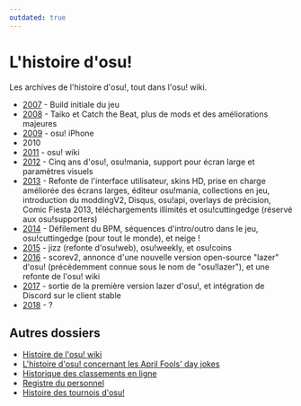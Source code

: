```yaml
---
outdated: true
---
```


# L'histoire d'osu!

Les archives de l'histoire d'osu!, tout dans l'osu! wiki.

- [2007](2007) - Build initiale du jeu
- [2008](2008) - Taiko et Catch the Beat, plus de mods et des améliorations majeures
- [2009](2009) - osu! iPhone
- 2010
- [2011](2011) - osu! wiki
- [2012](2012) - Cinq ans d'osu!, osu!mania, support pour écran large et paramètres visuels
- [2013](2013) - Refonte de l'interface utilisateur, skins HD, prise en charge améliorée des écrans larges, éditeur osu!mania, collections en jeu, introduction du moddingV2, Disqus, osu!api, overlays de précision, Comic Fiesta 2013, téléchargements illimités et osu!cuttingedge (réservé aux osu!supporters)
- [2014](2014) - Défilement du BPM, séquences d'intro/outro dans le jeu, osu!cuttingedge (pour tout le monde), et neige !
- [2015](2015) - jizz (refonte d'osu!web), osu!weekly, et osu!coins
- [2016](2016) - scorev2, annonce d'une nouvelle version open-source "lazer" d'osu! (précédemment connue sous le nom de "osu!lazer"), et une refonte de l'osu! wiki
- [2017](2017) - sortie de la première version lazer d'osu!, et intégration de Discord sur le client stable
- [2018](2018) - ?

## Autres dossiers

- [Histoire de l'osu! wiki](osu!_wiki)
- [L'histoire d'osu! concernant les April Fools' day jokes](April_Fools)
- [Historique des classements en ligne](Online_rankings)
- [Registre du personnel](/wiki/People/The_Team/Staff_Log)
- [Histoire des tournois d'osu!](/wiki/Tournaments)
